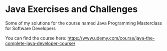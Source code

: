 # Java Exercises and Challenges

Some of my solutions for the course named Java Programming Masterclass for Software Developers

You can find the course here: https://www.udemy.com/course/java-the-complete-java-developer-course/
